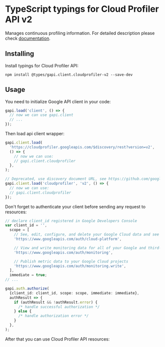 # TypeScript typings for Cloud Profiler API v2

Manages continuous profiling information.
For detailed description please check [documentation](https://cloud.google.com/profiler/).

## Installing

Install typings for Cloud Profiler API:

```
npm install @types/gapi.client.cloudprofiler-v2 --save-dev
```

## Usage

You need to initialize Google API client in your code:

```typescript
gapi.load('client', () => {
  // now we can use gapi.client
  // ...
});
```

Then load api client wrapper:

```typescript
gapi.client.load(
  'https://cloudprofiler.googleapis.com/$discovery/rest?version=v2',
  () => {
    // now we can use:
    // gapi.client.cloudprofiler
  },
);
```

```typescript
// Deprecated, use discovery document URL, see https://github.com/google/google-api-javascript-client/blob/master/docs/reference.md#----gapiclientloadname----version----callback--
gapi.client.load('cloudprofiler', 'v2', () => {
  // now we can use:
  // gapi.client.cloudprofiler
});
```

Don't forget to authenticate your client before sending any request to resources:

```typescript
// declare client_id registered in Google Developers Console
var client_id = '',
  scope = [
    // See, edit, configure, and delete your Google Cloud data and see the email address for your Google Account.
    'https://www.googleapis.com/auth/cloud-platform',

    // View and write monitoring data for all of your Google and third-party Cloud and API projects
    'https://www.googleapis.com/auth/monitoring',

    // Publish metric data to your Google Cloud projects
    'https://www.googleapis.com/auth/monitoring.write',
  ],
  immediate = true;
// ...

gapi.auth.authorize(
  {client_id: client_id, scope: scope, immediate: immediate},
  authResult => {
    if (authResult && !authResult.error) {
      /* handle successful authorization */
    } else {
      /* handle authorization error */
    }
  },
);
```

After that you can use Cloud Profiler API resources: <!-- TODO: make this work for multiple namespaces -->

```typescript

```
